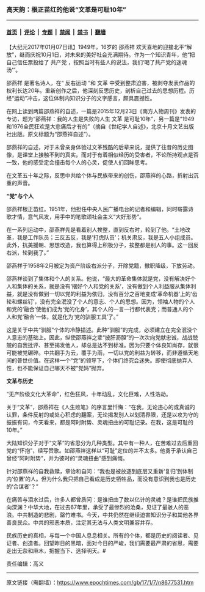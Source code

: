 ### 高天韵：根正苗红的他说“文革是可耻10年”

---

#### [首页](../../../..?n8677531) &nbsp;|&nbsp; [评论](../../../../../epoch-comment?n8677531) &nbsp;|&nbsp; [专题](../../../../../epoch-special?n8677531) &nbsp;|&nbsp; [禁闻](../../../../../epoch-news?n8677531) &nbsp;|&nbsp; [禁书](../../../../../books?n8677531) &nbsp;|&nbsp; [翻墙](https://github.com/gfw-breaker/nogfw/blob/master/README.md?n8677531)


<div class="post_content" id="artbody" itemprop="articleBody">
 <!-- article content begin -->
 <p>
  【大纪元2017年01月07日讯】1949年，16岁的
  <ok href="https://www.epochtimes.com/gb/tag/%E9%82%B5%E7%87%95%E7%A5%A5.html">
   邵燕祥
  </ok>
  欢天喜地的迎接北平“解放”，继而庆祝10月1日，对未来的美好社会充满期待。作为一个知识青年，他“把自己信任票投给了
  <ok href="https://www.epochtimes.com/gb/tag/%E5%85%B1%E4%BA%A7%E5%85%9A.html">
   共产党
  </ok>
  ，按照当时有些人的说法，我们‘喝了共产党的迷魂汤’”。
 </p>
 <p>
  <ok href="https://www.epochtimes.com/gb/tag/%E9%82%B5%E7%87%95%E7%A5%A5.html">
   邵燕祥
  </ok>
  是著名诗人，在“
  <ok href="https://www.epochtimes.com/gb/tag/%E5%8F%8D%E5%8F%B3%E8%BF%90%E5%8A%A8.html">
   反右运动
  </ok>
  ”和
  <ok href="https://www.epochtimes.com/gb/tag/%E6%96%87%E9%9D%A9.html">
   文革
  </ok>
  中受到整肃迫害，被剥夺发表作品的权利长达20年。重新创作之后，他深刻反思历史，剖析自己过去的思想历程。历经“运动”冲击，这位体制内知识分子的文字感言，颇具震撼性。
 </p>
 <p>
  在网上读到两篇邵燕祥的自述，一篇是2015年12月23日《南方人物周刊》发表的专访，题为“邵燕祥：我的人生是失败的人生
  <ok href="https://www.epochtimes.com/gb/tag/%E6%96%87%E9%9D%A9.html">
   文革
  </ok>
  是可耻10年”，另一篇是“1949和1976全民狂欢是大悲痛后才有的”（摘自《世纪学人自述》，北京十月文艺出版社出版。原文标题为“邵燕祥自述”）。
 </p>
 <p>
  邵燕祥的自述，对于未曾亲身体验过文革残酷的后辈来说，提供了往昔的历史图像，是课堂上接触不到的真实。而对于有着相似经历的受害者，不论所持观点是否一致，他的感受定会撞击每个人的心灵，促使人们回眸思考。
 </p>
 <p>
  在文革五十年之际，反思中共给个体与民族带来的创伤，邵燕祥的心路，折射出沉重的声音。
 </p>
 <p>
  <strong>
   “党”与个人
  </strong>
 </p>
 <p>
  邵燕祥根正苗红。1951年，他担任中央人民广播电台的记者和编辑，同时崭露诗歌才情，意气风发，用手中的笔歌颂社会主义“大好形势”。
 </p>
 <p>
  在一系列运动中，邵燕祥先是看着别人挨整，直到反右时，轮到了他。“土地改革，我是工作队员；三反五反，我是‘打虎队员’；机关肃反，我是五人小组成员。此外，抗美援朝、思想改造，我也算得上积极分子，挨整都是别人的事。这一回反右派，轮到我了。”
 </p>
 <p>
  邵燕祥于1958年2月被定为资产阶级右派分子，开除党籍，撤职降级，下放劳动。
 </p>
 <p>
  邵燕祥谈到了集体和个人的关系。他说，“最大的革命集体就是党，没有解决好个人和集体的关系，就是没有‘摆好个人和党的关系’，没有做到个人利益服从集体利益，就是没有做到一切以党的利益为依归，没有百分之百地变成‘革命机器’上的‘齿轮和螺丝钉’，没有完全泯没了个人的意志、个人的思想。因为，领袖人物的个人和党的‘融合’使他们成为‘党的化身’，其个人的一言一行都代表党；而普通人的个人和党‘融合’一体，就是化为‘党的驯服工具’了。”
 </p>
 <p>
  这是关于中共“驯服”个体的冷静描述。此种“驯服”的完成，必须建立在完全泯没个人意志的基础上。因此，纵使邵燕祥之辈“披肝沥胆”的一次次向党献忠诚，战战兢兢的自我批评、甚至揭发他人，却总是达不到标准。因为只要个体良知尚存，就很可能被党碾碎。中共翻手为云，覆手为雨，一切以党的利益为转移，而非遵循天地间的普世价值。在这样一个“党”的领导下，个体们终究会迷失。即使彻底抛弃人性，也不能保证自己哪天不被“党妈”抛弃。
 </p>
 <p>
  <strong>
   文革与历史
  </strong>
 </p>
 <p>
  “无产阶级文化大革命”，红色狂风，十年动乱，文化巨难，人性浩劫。
 </p>
 <p>
  关于“文革”，邵燕祥在《人生败笔》的序言里忏悔：“在我，无论违心的或真诚的认罪，条件反射的或处心积虑的翻案，无论揭发别人以划清界限，还是以攻为守的振振有词，今天看来，都是阿时附势、灵魂扭曲的可耻记录。在我，这是可耻的10年。”
 </p>
 <p>
  大陆知识分子对于“文革”的省思分为几种类型。其中有一种人，在苦难过去后重回党的“怀抱”，续写赞歌。如邵燕祥这样以“可耻”定位的并不太多。他勇于承认自己曾经“阿时附势”，并为彼时的“灵魂扭曲”感到痛悔。
 </p>
 <p>
  针对邵燕祥的自我救赎，章诒和自问：“我也是被放逐到底层又重新‘复归’到体制内‘位置’的人。但为什么我只把自己看成是历史牺牲品，而没有意识到我也是历史的‘合谋者’？”
 </p>
 <p>
  在痛苦与泪水过后，许多人都曾质问：是谁扭曲了数以亿计的灵魂？是谁把民族推向深渊？中华大地，在过去67年里，承受了最惨烈的沧桑，见证了最骇人的恶浪。中共制造的悲剧，罄竹难书。今天，中共仍然在继续迫害知识分子和其他各界善良民众。中共的邪恶本质，注定其无法与人类文明兼容并存。
 </p>
 <p>
  民族历史的真相，与每一个中国人息息相关。所有的个体，都是历史的阅读者、见证者、创造者。回望昨日的黑暗，面对今日的严峻，我们需要最严肃的省思，需要走出无奈和麻木，把握当下、选择明天。#
 </p>
 <p>
  责任编辑：高义
 </p>
 <!-- article content end -->
 <div id="below_article_ad">
 </div>
</div>


---

原文链接（需翻墙）：https://www.epochtimes.com/gb/17/1/7/n8677531.htm